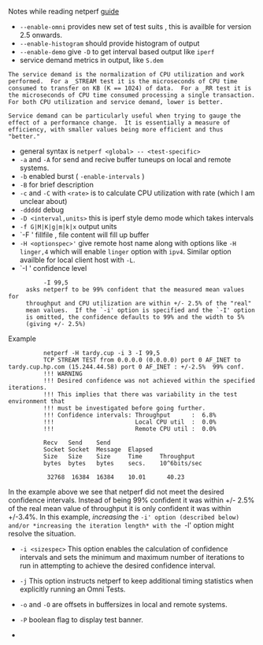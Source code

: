 Notes while reading netperf [guide](https://github.com/multipath-tcp/netperf/blob/master/doc/netperf.txt)

- `--enable-omni` provides new set of test suits , this is availble for version 2.5 onwards.
- `--enable-histogram` should provide histogram of output
- `--enable-demo` give `-D` to get interval based output like `iperf`
- service demand metrics in output, like `S.dem` 
```
The service demand is the normalization of CPU utilization and work
performed.  For a _STREAM test it is the microseconds of CPU time
consumed to transfer on KB (K == 1024) of data.  For a _RR test it is
the microseconds of CPU time consumed processing a single transaction.
For both CPU utilization and service demand, lower is better.

Service demand can be particularly useful when trying to gauge the
effect of a performance change.  It is essentially a measure of
efficiency, with smaller values being more efficient and thus "better."
```
- general syntax is `netperf <global> -- <test-specific>`
- `-a` and `-A` for send and recive buffer tuneups on local and remote systems.
- `-b` enabled burst ( `-enable-intervals` )
- `-B` for brief description
- `-c` and `-C`  with `<rate>` is to calculate CPU utilization with rate (which I am unclear about)
- `-ddddd` debug
- `-D <interval,units>` this is iperf style demo mode which takes intervals
- `-f G|M|K|g|m|k|x` output units 
- `-F <fillfile>' fillfile , file content will fill up buffer
- `-H <optionspec>'` give remote host name along with options like `-H linger,4` which will enable `linger` option with `ipv4`. Similar option availble for local client host with `-L`.
- `-I <optionspec>' confidence level
```
          -I 99,5
     asks netperf to be 99% confident that the measured mean values for
     throughput and CPU utilization are within +/- 2.5% of the "real"
     mean values.  If the `-i' option is specified and the `-I' option
     is omitted, the confidence defaults to 99% and the width to 5%
     (giving +/- 2.5%)
```


Example

```
          netperf -H tardy.cup -i 3 -I 99,5
          TCP STREAM TEST from 0.0.0.0 (0.0.0.0) port 0 AF_INET to tardy.cup.hp.com (15.244.44.58) port 0 AF_INET : +/-2.5%  99% conf.
          !!! WARNING
          !!! Desired confidence was not achieved within the specified iterations.
          !!! This implies that there was variability in the test environment that
          !!! must be investigated before going further.
          !!! Confidence intervals: Throughput      :  6.8%
          !!!                       Local CPU util  :  0.0%
          !!!                       Remote CPU util :  0.0%

          Recv   Send    Send
          Socket Socket  Message  Elapsed
          Size   Size    Size     Time     Throughput
          bytes  bytes   bytes    secs.    10^6bits/sec

           32768  16384  16384    10.01      40.23
```           
In the example above we see that netperf did not meet the desired confidence intervals.  Instead of being 99% confident it was within +/- 2.5% of the real mean value of throughput it is only confident it was within +/-3.4%.  In this example, *increasing* the `-i' option (described below) and/or *increasing the iteration length* with the `-l' option might resolve the situation.


- `-i <sizespec>` This option enables the calculation of confidence intervals and sets the minimum and maximum number of iterations to run in attempting to achieve the desired confidence interval.

- `-j` This option instructs netperf to keep additional timing statistics when explicitly running an Omni Tests.

- `-o` and `-O` are offsets in buffersizes in local and remote systems.
- `-P` boolean flag to display test banner.
- 


